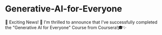 # Generative-AI-for-Everyone
🚀 Exciting News! 🚀  I'm thrilled to announce that I've successfully completed the "Generative AI for Everyone" Course from Coursera!🎓✨

